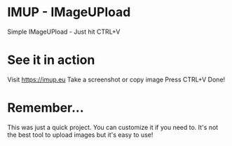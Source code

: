 # IMUP - IMageUPload
Simple IMageUPload - Just hit CTRL+V

# See it in action
Visit https://imup.eu
Take a screenshot or copy image
Press CTRL+V
Done!

# Remember...
This was just a quick project. You can customize it if you need to. It's not the best tool to upload images but it's easy to use!
